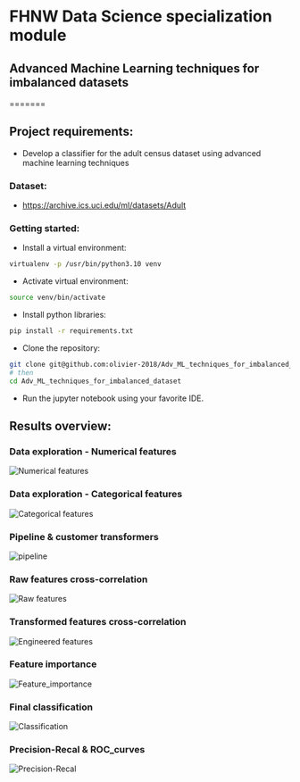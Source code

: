 # FHNW Data Science specialization module
## Advanced Machine Learning techniques for imbalanced datasets
=======

## Project requirements:
- Develop a classifier for the adult census dataset using advanced machine learning techniques

### Dataset:
- https://archive.ics.uci.edu/ml/datasets/Adult

### Getting started:
- Install a virtual environment:
```sh
virtualenv -p /usr/bin/python3.10 venv
```
- Activate virtual environment:
```sh
source venv/bin/activate
```
- Install python libraries:
```sh
pip install -r requirements.txt
```
- Clone the repository:
```sh
git clone git@github.com:olivier-2018/Adv_ML_techniques_for_imbalanced_dataset.git
# then
cd Adv_ML_techniques_for_imbalanced_dataset
```
- Run the jupyter notebook using your favorite IDE.


## Results overview:

### Data exploration - Numerical features
![Numerical features](assets/numerical_features.png)

### Data exploration - Categorical features
![Categorical features](assets/categorical_features.png)

### Pipeline & customer transformers
![pipeline](assets/pipeline.png)

### Raw features cross-correlation
![Raw features](assets/raw_features_cross_correlation.png)

### Transformed features cross-correlation
![Engineered features](assets/transformed_features_cross_correlation.png)

### Feature importance
![Feature_importance](assets/feature_importance.png)

### Final classification
![Classification](assets/final_classification.png)

### Precision-Recal & ROC_curves
![Precision-Recal](assets/PR+ROC_curves.png)
